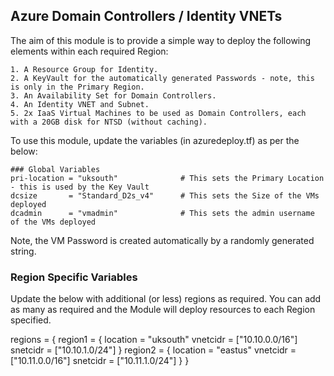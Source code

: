 ## Azure Domain Controllers / Identity VNETs

The aim of this module is to provide a simple way to deploy the following elements within each required Region:

    1. A Resource Group for Identity.
    2. A KeyVault for the automatically generated Passwords - note, this is only in the Primary Region.
    3. An Availability Set for Domain Controllers.
    4. An Identity VNET and Subnet.
    5. 2x IaaS Virtual Machines to be used as Domain Controllers, each with a 20GB disk for NTSD (without caching).

To use this module, update the variables (in azuredeploy.tf) as per the below:

    ### Global Variables
    pri-location = "uksouth"              # This sets the Primary Location - this is used by the Key Vault
    dcsize       = "Standard_D2s_v4"      # This sets the Size of the VMs deployed
    dcadmin      = "vmadmin"              # This sets the admin username of the VMs deployed

Note, the VM Password is created automatically by a randomly generated string. 

### Region Specific Variables

Update the below with additional (or less) regions as required. You can add as many as required and the Module will deploy resources to each Region specified. 

  regions = {
    region1 = {
      location = "uksouth"
      vnetcidr = ["10.10.0.0/16"]
      snetcidr = ["10.10.1.0/24"]
    }
    region2 = {
      location = "eastus"
      vnetcidr = ["10.11.0.0/16"]
      snetcidr = ["10.11.1.0/24"]
    }
  }